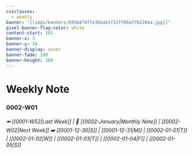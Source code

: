 ```yaml
---
cssclasses:
  - weekly
banner: "[[imgs/banners/695b874ffe3b6ab1f12ff09a7762284a.jpg]]"
pixel-banner-flag-color: white
content-start: 161
banner-x: 3
banner-y: 34
banner-display: cover
banner-fade: 100
banner-height: 160
---
```

# Weekly Note
### 0002-W01
###### ⬅️ [[0001-W52|Last Week]] | 📅 [[0002-January|Monthly Note]] | [[0002-W02|Next Week]] ➡️  [[0001-12-30|S]] | [[0001-12-31|M]] | [[0002-01-01|T]] | [[0002-01-02|W]] | [[0002-01-03|T]] | [[0002-01-04|F]] | [[0002-01-05|S]]